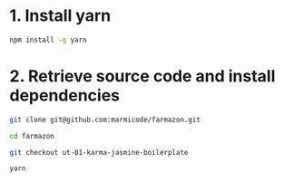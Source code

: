 # 1. Install yarn

```sh
npm install -g yarn
```

# 2. Retrieve source code and install dependencies

```sh
git clone git@github.com:marmicode/farmazon.git

cd farmazon

git checkout ut-01-karma-jasmine-boilerplate

yarn
```

